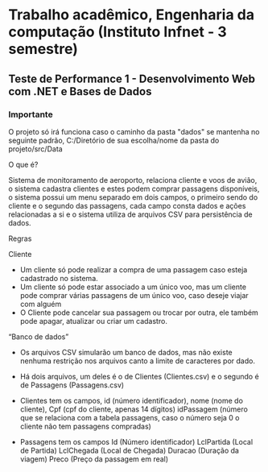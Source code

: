 # Trabalho acadêmico, Engenharia da computação (Instituto Infnet - 3 semestre)
## Teste de Performance 1 - Desenvolvimento Web com .NET e Bases de Dados

### Importante
O projeto só irá funciona caso o caminho da pasta "dados" se mantenha no seguinte padrão, C:/Diretório de sua escolha/nome da pasta do projeto/src/Data

O que é? 

Sistema de monitoramento de  aeroporto, relaciona cliente e voos de avião, o sistema cadastra clientes e estes podem comprar passagens disponíveis, o sistema possui um menu separado em dois campos, o primeiro sendo do cliente e o segundo das passagens, cada campo consta dados e ações relacionadas a si e o sistema utiliza de arquivos CSV para persistência de dados.

Regras 

Cliente 

- Um cliente só pode realizar a compra de uma passagem caso esteja cadastrado no sistema.
- Um cliente só pode estar associado a um único voo, mas um cliente pode comprar várias passagens de um único voo, caso deseje viajar com alguém
- O Cliente pode cancelar sua passagem ou trocar por outra, ele também pode apagar, atualizar ou criar um cadastro.

“Banco de dados”
- Os arquivos CSV simularão um banco de dados, mas não existe nenhuma restrição nos arquivos canto a limite de caracteres por dado.
- Há dois arquivos, um deles é o de Clientes (Clientes.csv) e o segundo é de Passagens (Passagens.csv)

- Clientes tem os campos, 
id (número identificador), 
nome (nome do cliente), 
Cpf  (cpf do cliente, apenas 14 dígitos) 
idPassagem (número que se relaciona com a tabela passagens, caso o número seja 0 o cliente não tem passagens compradas)

- Passagens tem os campos
Id (Número identificador)
LclPartida (Local de Partida)
LclChegada (Local de Chegada)
Duracao (Duração da viagem)
Preco (Preço da passagem em real)


